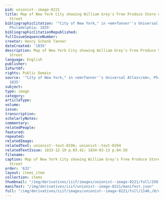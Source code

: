 ```yaml
---
pid: unionist--image-0221
title: Map of New York City showing William Grey's Free Produce Store on Sullivan
  Street
bibliographicCitation: '"City of New York," in <em>Tanner''s Universal Atlas</em>,
  Philadelphia: 1835'
bibliographicCitationRepublished: 
fullIssueSequenceNumber: 
creator: Henry Schenk Tanner
dateCreated: '1835'
description: Map of New York City showing William Grey's Free Produce Store on Sullivan
  Street
language: English
publisher: 
IsPartOf: 
rights: Public Domain
source: '"City of New York," in <em>Tanner''s Universal Atlas</em>, Philadelphia:
  1835'
subject: 
type: image
category: 
articleType: 
volume: 
issue: 
transcription: 
scholarlyNotes: 
commentary: 
relatedPeople: 
featured: 
repeated: 
relatedImage: 
relatedText: unionist--text-0196; unionist--text-0294
relatedTextIssue: 1833-12-19 p.03.42; 1834-03-13 p.04.58
filename: 
caption: Map of New York City showing William Grey's Free Produce Store on Sullivan
  Street
order: '632'
layout: items_item
collection: items
thumbnail: "/img/derivatives/iiif/images/unionist--image-0221/full/250,/0/default.jpg"
manifest: "/img/derivatives/iiif/unionist--image-0221/manifest.json"
full: "/img/derivatives/iiif/images/unionist--image-0221/full/1140,/0/default.jpg"
---
```

